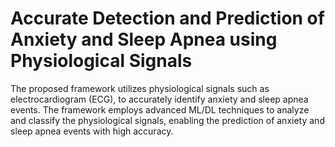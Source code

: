 # Accurate Detection and Prediction of Anxiety and Sleep Apnea using Physiological Signals

The proposed framework utilizes physiological signals such as electrocardiogram (ECG), to accurately identify anxiety and sleep apnea events. The framework employs advanced ML/DL techniques to analyze and classify the physiological signals, enabling the prediction of anxiety and sleep apnea events with high accuracy.
